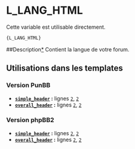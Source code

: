 # L_LANG_HTML


Cette variable est utilisable directement.

```html
{L_LANG_HTML}
```

##Description[*](https://fa-tvars.appspot.com/var/L_LANG_HTML)
Contient la langue de votre forum.

## Utilisations dans les templates

### Version PunBB
* __[`simple_header`](../tpl/var/punbb/simple_header.md#readme) :__ lignes [`2`](../tpl/src/punbb/simple_header.tpl#L2), [`2`](../tpl/src/punbb/simple_header.tpl#L2)
* __[`overall_header`](../tpl/var/punbb/overall_header.md#readme) :__ lignes [`2`](../tpl/src/punbb/overall_header.tpl#L2), [`2`](../tpl/src/punbb/overall_header.tpl#L2)

### Version phpBB2
* __[`simple_header`](../tpl/var/subsilver/simple_header.md#readme) :__ lignes [`2`](../tpl/src/subsilver/simple_header.tpl#L2), [`2`](../tpl/src/subsilver/simple_header.tpl#L2)
* __[`overall_header`](../tpl/var/subsilver/overall_header.md#readme) :__ lignes [`2`](../tpl/src/subsilver/overall_header.tpl#L2), [`2`](../tpl/src/subsilver/overall_header.tpl#L2)